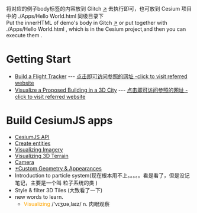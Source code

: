 将对应的例子body标签的内容放到 Glitch <a href="https://glitch.com/edit/#!/daisy-rocky-hip?path=index.html%3A125%3A16" target="_blank">:arrow_upper_right:</a> 去执行即可，也可放到 Cesium 项目中的 ./Apps/Hello World.html 同级目录下<br/>
Put the innerHTML of demo's body in Gitch <a href="https://glitch.com/edit/#!/daisy-rocky-hip?path=index.html%3A125%3A16" target="_blank">:arrow_upper_right:</a>  or put together with ./Apps/Hello World.html , which is in the Cesium project,and then you can execute them .
<br/>

# Getting Start

- [Build a Flight Tracker](demo/BuildAFlightTracker.html) --- [点击即可访问参照的网址 -click to visit referred website](https://cesium.com/learn/cesiumjs-learn/cesiumjs-flight-tracker/)
- [Visualize a Proposed Building in a 3D City](demo/VisualizeProposedBuilding.html) --- [点击即可访问参照的网址 -click to visit referred website](https://cesium.com/learn/cesiumjs-learn/cesiumjs-interactive-building/)

# Build CesiumJS apps

- [CesiumJS API](https://cesium.com/learn/cesiumjs/ref-doc/)
- [Create entities](src/Create_entities.md)
- [Visualizing Imagery](src/Visualizing_Imagery.md)
- [Visualizing 3D Terrain](src/Visualizing_3D_Terrain.md)
- [Camera](src/Camera.md)
- [*Custom Geometry & Appearances](src/Custom_Geometry_and_Appearances.md)
- Introduction to particle system(现在根本用不上。。。。。看是看了，但是没记笔记，主要是一个叫 粒子系统的类 )
- Style & filter 3D Tiles (大致看了一下)
- new words to learn.
  - <font color=orange>Visualizing</font> /'vɪʒʊə,laɪz/ n. 肉眼观察

